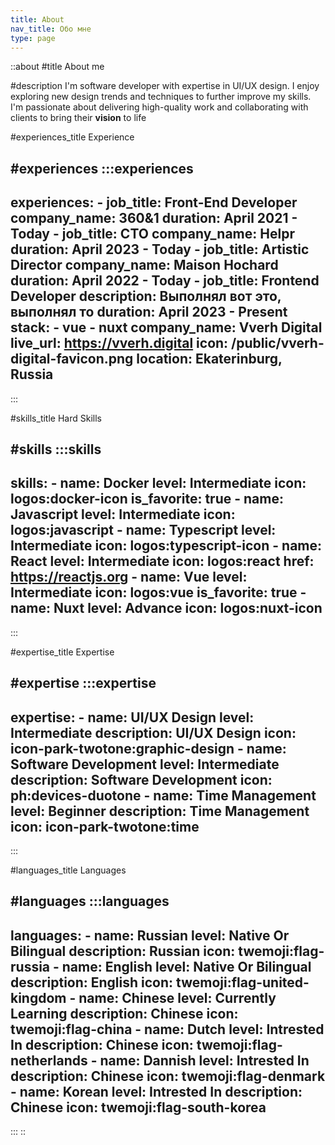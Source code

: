 ```yaml
---
title: About
nav_title: Обо мне
type: page
---
```


::about
#title
About me

#description
I'm software developer with expertise in UI/UX design. I enjoy exploring new design trends and techniques to further improve my skills. I'm passionate about delivering high-quality work and collaborating with clients to bring their **vision** to life

#experiences_title
Experience

#experiences
  :::experiences
  ---
  experiences:
    - job_title: Front-End Developer
      company_name: 360&1
      duration: April 2021 - Today
    - job_title: CTO
      company_name: Helpr
      duration: April 2023 - Today
    - job_title: Artistic Director
      company_name: Maison Hochard
      duration: April 2022 - Today
    - job_title: Frontend Developer
      description: Выполнял вот это, выполнял то
      duration: April 2023 - Present
      stack:
        - vue
        - nuxt
      company_name: Vverh Digital
      live_url: https://vverh.digital
      icon: /public/vverh-digital-favicon.png
      location: Ekaterinburg, Russia
  ---
  :::

#skills_title
Hard Skills

#skills
  :::skills
  ---
  skills:
    - name: Docker
      level: Intermediate
      icon: logos:docker-icon
      is_favorite: true
    - name: Javascript
      level: Intermediate
      icon: logos:javascript
    - name: Typescript
      level: Intermediate
      icon: logos:typescript-icon
    - name: React
      level: Intermediate
      icon: logos:react
      href: https://reactjs.org
    - name: Vue
      level: Intermediate
      icon: logos:vue
      is_favorite: true
    - name: Nuxt
      level: Advance
      icon: logos:nuxt-icon
  ---
  :::

#expertise_title
Expertise

#expertise
  :::expertise
  ---
  expertise:
    - name: UI/UX Design
      level: Intermediate
      description: UI/UX Design
      icon: icon-park-twotone:graphic-design
    - name: Software Development
      level: Intermediate
      description: Software Development
      icon: ph:devices-duotone
    - name: Time Management
      level: Beginner
      description: Time Management
      icon: icon-park-twotone:time
  ---
  :::

#languages_title
Languages

#languages
  :::languages
  ---
  languages:
    - name: Russian
      level: Native Or Bilingual
      description: Russian
      icon: twemoji:flag-russia
    - name: English
      level: Native Or Bilingual
      description: English
      icon: twemoji:flag-united-kingdom
    - name: Chinese
      level: Currently Learning
      description: Chinese
      icon: twemoji:flag-china
    - name: Dutch
      level: Intrested In
      description: Chinese
      icon: twemoji:flag-netherlands
    - name: Dannish
      level: Intrested In
      description: Chinese
      icon: twemoji:flag-denmark
    - name: Korean
      level: Intrested In
      description: Chinese
      icon: twemoji:flag-south-korea
  ---
  :::
::
